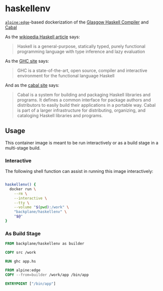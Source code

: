 # haskellenv

[`alpine:edge`](https://hub.docker.com/_/alpine/)-based dockerization of the [Glasgow Haskell Compiler](https://www.haskell.org/ghc/) and [Cabal](https://www.haskell.org/cabal/)

As the [wikipedia Haskell article](https://en.wikipedia.org/wiki/Haskell_(programming_language)) says:

> Haskell is a general-purpose, statically typed, purely functional programming language with type inference and lazy evaluation

As the [GHC site](https://www.haskell.org/ghc/) says:

> GHC is a state-of-the-art, open source, compiler and interactive environment for the functional language Haskell

And as the [cabal site](https://www.haskell.org/cabal/) says:

> Cabal is a system for building and packaging Haskell libraries and programs. It defines a common interface for package authors and distributors to easily build their applications in a portable way. Cabal is part of a larger infrastructure for distributing, organizing, and cataloging Haskell libraries and programs.

## Usage

This container image is meant to be run interactively or as a build stage in a multi-stage build.

### Interactive

The following shell function can assist in running this image interactively:

```sh

haskellenv() {
  docker run \
    --rm \
    --interactive \
    --tty \
    --volume "$(pwd):/work" \
    "backplane/haskellenv" \
    "$@"
}

```

### As Build Stage

```Dockerfile
FROM backplane/haskellenv as builder

COPY src /work

RUN ghc app.hs

FROM alpine:edge
COPY --from=builder /work/app /bin/app

ENTRYPOINT ["/bin/app"]
```
